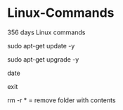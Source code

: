 # Linux-Commands
356 days Linux commands

sudo apt-get update -y

sudo apt-get upgrade -y

date

exit

rm -r * = remove folder with contents
